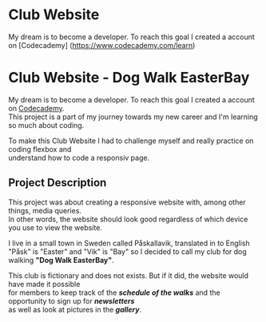 # Club Website #

My dream is to become a developer. To reach this goal I created a account on [Codecademy] (https://www.codecademy.com/learn)

# Club Website - Dog Walk EasterBay

My dream is to become a developer. To reach this goal I created a account on [Codecademy](https://www.codecademy.com/learn).\
This project is a part of my journey towards my new career and I'm learning so much about coding.

To make this Club Website I had to challenge myself and really practice on coding flexbox and\
understand how to code a responsiv page.

## Project Description
This project was about creating a responsive website with, among other things, media queries.\
In other words, the website should look good regardless of which device you use to view the website.

I live in a small town in Sweden called Påskallavik, translated in to English \
"Påsk" is "Easter" and "Vik" is "Bay" so I decided to call my club for dog walking **"Dog Walk EasterBay"**.

This club is fictionary and does not exists. But if it did, the website would have made it possible \
for members to keep track of the **_schedule of the walks_** and the opportunity to sign up for **_newsletters_** \
as well as look at pictures in the **_gallery_**. 
